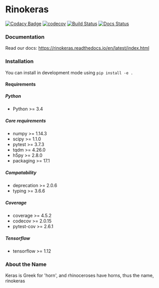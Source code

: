 # Rinokeras

[![Codacy Badge](https://api.codacy.com/project/badge/Grade/5e5663d0c80240a8a05a44a5e6df0ad6)](https://www.codacy.com/app/DavidMChan/rinokeras?utm_source=github.com&amp;utm_medium=referral&amp;utm_content=CannyLab/rinokeras&amp;utm_campaign=Badge_Grade)
[![codecov](https://codecov.io/gh/CannyLab/rinokeras/branch/mvr/graph/badge.svg)](https://codecov.io/gh/CannyLab/rinokeras)
[![Build Status](https://travis-ci.org/CannyLab/rinokeras.svg?branch=mvr)](https://travis-ci.org/CannyLab/rinokeras)
[![Docs Status](https://readthedocs.org/projects/rinokeras/badge/?version=latest)](https://rinokeras.readthedocs.io/en/latest/)

### Documentation

Read our docs: https://rinokeras.readthedocs.io/en/latest/index.html

### Installation

You can install in development mode using `pip install -e .`

#### Requirements

##### Python
- Python >= 3.4

##### Core requirements
- numpy >= 1.14.3
- scipy >= 1.1.0
- pytest >= 3.7.3
- tqdm >= 4.26.0
- h5py >= 2.8.0
- packaging >= 17.1

##### Compatability
- deprecation >= 2.0.6
- typing >= 3.6.6

##### Coverage
- coverage >= 4.5.2
- codecov >= 2.0.15
- pytest-cov >= 2.6.1

##### Tensorflow
- tensorflow >= 1.12

### About the Name

Keras is Greek for 'horn', and rhinoceroses have horns, thus the name, rinokeras


